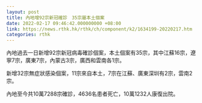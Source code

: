 ```yaml
---
layout: post
title: 內地增92宗新冠確診　35宗屬本土個案
date: 2022-02-17 09:46:42.000000000 +08:00
link: https://news.rthk.hk/rthk/ch/component/k2/1634199-20220217.htm
categories: rthk
---
```


內地過去一日新增92宗新冠病毒確診個案，本土個案有35宗，其中江蘇16宗，遼寧7宗，廣東7宗，內蒙古3宗，廣西和雲南各1宗。

新增32宗無症狀感染個案，11宗來自本土，7宗在江蘇、廣東深圳有2宗，雲南2宗。

內地至今共10萬7288宗確診，4636名患者死亡，10萬1232人康復出院。

